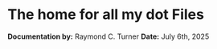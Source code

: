 # The home for all my dot Files



**Documentation by:** Raymond C. Turner
**Date:** July 6th, 2025
